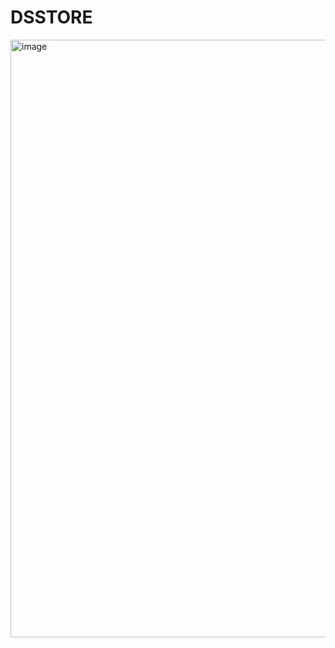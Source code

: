 # DSSTORE

<img width="956" alt="image" src="https://user-images.githubusercontent.com/126468223/222392449-4582a9a1-27ae-4358-9998-85af96d24438.png">
